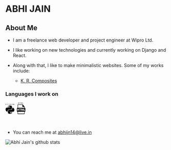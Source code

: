 # ABHI JAIN 

## About Me

- I am a freelance web developer and project engineer at Wipro Ltd.

- I like working on new technologies and currently working on Django and React.

- Along with that, I like to make minimalistic websites. Some of my works include:
  - <a href="https://www.krcomposites.com">K. R. Composites</a>

### Languages I work on
<img alt="Python" width="30px" src="https://github.com/abhijn14/abhijn14/blob/master/logos/Python.png" /> <img alt="Python" width="30px" src="https://github.com/abhijn14/abhijn14/blob/master/logos/html.png" />


<br>

- You can reach me at <a href="mailto: abhijn14@live.in">abhijn14@live.in</a>

![Abhi Jain's github stats](https://github-readme-stats.vercel.app/api?username=abhijn14&count_private=true)

